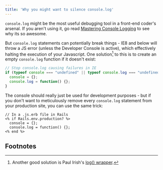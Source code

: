 ```yaml
---
title: 'Why you might want to silence console.log'
---
```


`console.log` might be the most useful debugging tool in a front-end coder's arsenal. If you aren't using it, go read [Mastering Console Logging](http://dailyjs.com/2012/02/02/console/) to see why its so awesome.

But `console.log` statements can potentially break things - IE8 and below will throw a JS error (unless the Developer Console is active), which effectively halting the execution of your Javascript. One solution[^1] to this is to create an empty `console.log` function if it doesn't exist:

~~~javascript
// Stop console.log causing failures in IE
if (typeof console === "undefined" || typeof console.log === "undefined") {
  console = {};
  console.log = function() {};
}
~~~

The console should really just be used for development purposes - but if you don't want to meticulously remove every `console.log` statement from your production site, you can use the same trick:

~~~erb
// In a .js.erb file in Rails
<% if Rails.env.production? %>
  console = {};
  console.log = function() {};
<% end %>
~~~

Footnotes
---------

[^1]: Another good solution is Paul Irish's [log() wrapper](http://paulirish.com/2009/log-a-lightweight-wrapper-for-consolelog/).